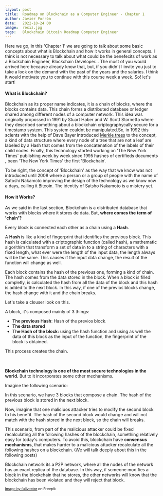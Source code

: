 ```yaml
---
layout: post
title:  Roadmap on Blockchain as a Computer Engineer - Chapter 1
author: Javier Porrón
date:   2022-10-24 00
image:  resiz.jpg
tags:   Blockchain Bitcoin Roadmap Computer Engineer
---
```

Here we go, in this 'Chapter 1' we are going to talk about some basic concepts about what is Blockchain and how it works in general concepts. 
I think is not necessary to talk about what could be the benefecits of work as a Blockchain Engineer, Blockchain Developer... The most of you would arrived here because already know that, but, if you didn't I invite you just to take a look on the demand with the past of the years and the salaries. I think it would motivate you to continue with this course week a week.
So! let's start!
 
#### What is Blockchain?
Blockchain as its proper name indicates, it is a chain of blocks, where the blocks contains  data. This chain forms a distributed database or ledger shared among different nodes of a computer network.
This idea was originally propossed in 1991 by Stuart Haber and W. Scott Stornetta where they described something about a blockchain criptographycally secure for a timestamp system. This system couldnt be manipulated.So, in 1992 this scients with the help of Dave Bayer introduced [Merkle trees](https://en.wikipedia.org/wiki/Merkle_tree) to the concept, a kind of data structure where every node of a tree that are not a leaf are labeled by a Hash that comes from the concatenation of the labels of their child nodes. Finally, this technology started working on 'The New York Times' publishing week by week since 1995 hashes of certifieds documents , been 'The New York Times' the first 'Blockchain'.

To be right, the concept of 'Blockchain' as the way that we know was not introduced until 2008 where a person or a group of people with the name of Satoshi Nakamoto improving the design of the technology as we know now a days, calling it Bitcoin. The identity of Satsho Nakamoto is a mistery yet.

#### How it Works?
As we said in the last section, Blockchain is a distributed database that works with blocks where it stores de data. But, **where comes the term of 'chain'?** 

Every block is connected each other as a chain using a **Hash**.

A **Hash** is like a kind of fingerprint that identifies the previous block. This hash is calculated with a criptographic function (called hash), a mathematic algorithim that transform a set of data in to a string of characters with a fixed length, what ever were the length of the input data, the length always will be the same. This causes if the input data change, the result of the function will change as well.

Each block contains the hash of the previous one, forming a kind of chain.
The hash comes from the data stored in the block. When a block is filled completly, is calculated the hash from all the data of the block and this hash is added to the next block. In this way, if one of the previos blocks change, the hash change with it and the chain breaks.

Let's take a clouser look on this.

A block, it's composed mainly of 3 things:
* **The previous Hash:** Hash of the previos block. 
* **The data stored**
* **The Hash of the block:** using the hash function and using as well the data of this block as the input of the function, the fingerprint of the block is obtained.

This process creates the chain. 

<br> </br>
**Blockchain technology is one of the most secure technologies in the world.** But to it incorporates some other mechanisms. 

Imagine the following scenario:

In this scenario, we have 3 blocks that compose a chain. The hash of the previous block is stored in the next block.

Now, imagine that one maliciuos attacker tries to modify the second block to his benefit. The hash of the second block would change and will not match with the hash stored in the next block, so the chain will breaks.

This scenario, from part of the malicious attacker could be fixed recalculating all the following hashes of the blockchain, something relatively easy for today's computers. To avoid this, blockchain have **consensus mechanisms**, that makes harder to a malicious attacker recalculate all the following hashes on a blockchain. (We will talk deeply about this in the following posts)

Blockchain network its a P2P network, where all the nodes of the network has an exact replica of the database.
In this way, if someone modifies a block in the blockchain that he stores, the other networks will know that the blockchain has been violated and they will reject that block.


<small><a href="https://www.freepik.com/free-vector/server-room-artificial-intelligence-big-data-processing-online-banking-operations_3629652.htm#query=blockchain&position=37&from_view=author">Image by fullvector</a> on Freepik </small>


